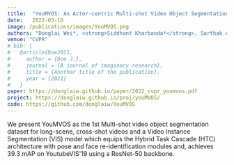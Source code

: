 ```yaml
---
title:  "YouMVOS: An Actor-centric Multi-shot Video Object Segmentation Dataset"
date:   2022-03-10
image: /publications/images/YouMVOS.png
authors: "Donglai Wei*, <strong>Siddhant Kharbanda*</strong>, Sarthak Arora, Roshan Roy2, Akash Palrecha, ... , Song Bai, James Tompkin, Philip H.S. Torr, Hanspeter Pfister"
venue: "CVPR"
# bib: |
#   @article{Doe2021,
#     author = {Doe J.},
#     journal = {A journal of imaginary research},
#     title = {Another title of the publication},
#     year = {2021}
#   }
paper: https://donglaiw.github.io/paper/2022_cvpr_youmvos.pdf
project: https://donglaiw.github.io/proj/youMVOS/
code: https://github.com/donglaiw/YouMVOS
---
```

We present YouMVOS as the 1st Multi-shot video object segmentation dataset for long-scene, cross-shot videos and a Video Instance Segmentation (VIS) model which equips the Hybrid Task Cascade (HTC) architecture with pose and face re-identification modules and, achieves 39.3 mAP on YoutubeVIS'19 using a ResNet-50 backbone. 